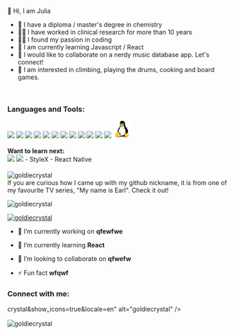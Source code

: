 👋 Hi, I am Julia
- 🧪️  I have a diploma / master's degree in chemistry
- 👩‍🔬️  I have worked in clinical research for more than 10 years
- 👩‍💻️  I found my passion in coding
- 🌱  I am currently learning Javascript / React
- 💞️  I would like to collaborate on a nerdy music database app. Let's connect!
- 👀  I am interested in climbing, playing the drums, cooking and board games.
<br>

<h3 align="left">Languages and Tools:</h3>
<div>
  <img src="https://cdn.jsdelivr.net/gh/devicons/devicon/icons/html5/html5-original-wordmark.svg" height=40px />
  <img src="https://cdn.jsdelivr.net/gh/devicons/devicon/icons/css3/css3-original-wordmark.svg" height=40px />
  <img src="https://cdn.jsdelivr.net/gh/devicons/devicon/icons/sass/sass-original.svg" height=40px height=40px />
  <img src="https://cdn.jsdelivr.net/gh/devicons/devicon/icons/bootstrap/bootstrap-original.svg" height=40px />
  <img src="https://cdn.jsdelivr.net/gh/devicons/devicon/icons/javascript/javascript-original.svg" height=40px />
  <img src="https://cdn.jsdelivr.net/gh/devicons/devicon/icons/react/react-original.svg" height=40px />
  <img src="https://cdn.jsdelivr.net/gh/devicons/devicon/icons/ruby/ruby-plain-wordmark.svg" height=40px />
  <img src="https://cdn.jsdelivr.net/gh/devicons/devicon/icons/rails/rails-plain-wordmark.svg" height=40px />
  <img src="https://cdn.jsdelivr.net/gh/devicons/devicon/icons/postgresql/postgresql-original.svg" height=40px />
  <img src="https://cdn.jsdelivr.net/gh/devicons/devicon/icons/git/git-original.svg" height=40px />
  <img src="https://cdn.jsdelivr.net/gh/devicons/devicon/icons/github/github-original.svg" height=40px />
  <img src="https://cdn.jsdelivr.net/gh/devicons/devicon/icons/heroku/heroku-original.svg" height=40px />
  <img src="https://raw.githubusercontent.com/devicons/devicon/master/icons/linux/linux-original.svg" height=40px/>
</div>
<br>
<b>Want to learn next:</b>
<div>
  <img src="https://cdn.jsdelivr.net/gh/devicons/devicon/icons/tailwindcss/tailwindcss-plain.svg" height=40px />
  <img src="https://cdn.jsdelivr.net/gh/devicons/devicon/icons/nestjs/nestjs-plain.svg" height=40px />
  - StyleX
  - React Native
</div>
<br>

<img align="center" src="https://github-readme-stats.vercel.app/api username=goldiecrystal&show_icons=true&locale=en" alt="goldiecrystal" />

<br>
If you are curious how I came up with my github nickname, it is from one of my favourite TV series, "My name is Earl". Check it out!







<p align="left"> <img src="https://komarev.com/ghpvc/?username=goldiecrystal&label=Profile%20views&color=0e75b6&style=flat" alt="goldiecrystal" /> </p>

<p align="left"> <a href="https://github.com/ryo-ma/github-profile-trophy"><img src="https://github-profile-trophy.vercel.app/?username=goldiecrystal" alt="goldiecrystal" /></a> </p>

- 🔭 I’m currently working on **qfewfwe**

- 🌱 I’m currently learning **React**

- 👯 I’m looking to collaborate on **qfwefw**

- ⚡ Fun fact **wfqwf**

<h3 align="left">Connect with me:</h3>
<p align="left">
</p>
crystal&show_icons=true&locale=en" alt="goldiecrystal" /></p>

<p><img align="center" src="https://github-readme-streak-stats.herokuapp.com/?user=goldiecrystal&" alt="goldiecrystal" /></p>
